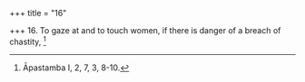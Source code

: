 +++
title = "16"

+++
16. To gaze at and to touch women, if there is danger of a breach of chastity, [^14] 


[^14]:  Āpastamba I, 2, 7, 3, 8-10.
